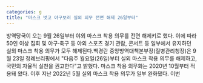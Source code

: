 ```yaml
---
categories: g
title: "마스크 벗고 야구보러 실외 의무 전면 해제 26일부터"
---
```

방역당국이 오는 9월 26일부터 야외 마스크 착용 의무를 전면 해제키로 했다. 이에 따라 50인 이상 집회 및 야구&middot;축구 등 야외 스포츠 경기 관람, 콘서트 등 일부에서 유지하던 실외 마스크 착용 의무가 모두 해제된다.백경란 중앙방역대책본부장(질병관리청장)은 9월 23일 정례브리핑에서 "다음주 월요일(26일)부터 실외 마스크 착용 의무를 해제하고, 국민의 자율적 실천을 권고한다"고 밝혔다. 마스크 착용 의무화는 2020년 10월부터 적용돼 왔다. 이후 지난 2022년 5월 실외 마스크 착용 의무가 일부 완화됐다. 이번